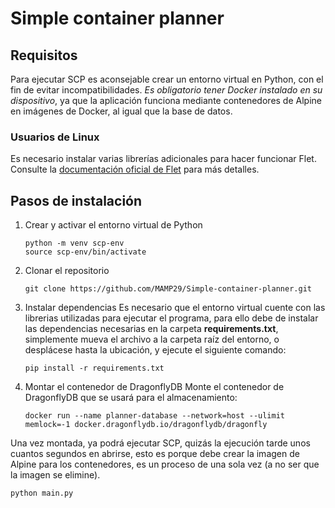 # Simple container planner

## Requisitos
Para ejecutar SCP es aconsejable crear un entorno virtual en Python, con el fin de evitar incompatibilidades. *Es obligatorio tener Docker instalado en su dispositivo*, ya que la aplicación funciona mediante contenedores de Alpine en imágenes de Docker, al igual que la base de datos.

### Usuarios de Linux
Es necesario instalar varias librerías adicionales para hacer funcionar Flet. Consulte la [documentación oficial de Flet](https://flet.dev/docs/publish/linux/#prerequisites) para más detalles.

## Pasos de instalación
1. Crear y activar el entorno virtual de Python 
    ```
    python -m venv scp-env
    source scp-env/bin/activate
    ```
2. Clonar el repositorio
    ```
    git clone https://github.com/MAMP29/Simple-container-planner.git
    ```
3. Instalar dependencias
Es necesario que el entorno virtual cuente con las librerias utilizadas para ejecutar el programa, para ello debe de instalar las dependencias necesarias en la carpeta **requirements.txt**, simplemente mueva el archivo a la carpeta raíz del entorno, o desplácese hasta la ubicación, y ejecute el siguiente comando:
    ```
    pip install -r requirements.txt
    ```
3. Montar el contenedor de DragonflyDB
Monte el contenedor de DragonflyDB que se usará para el almacenamiento:
    ```
    docker run --name planner-database --network=host --ulimit memlock=-1 docker.dragonflydb.io/dragonflydb/dragonfly
    ```

Una vez montada, ya podrá ejecutar SCP, quizás la ejecución tarde unos cuantos segundos en abrirse, esto es porque debe crear la imagen de Alpine para los contenedores, es un proceso de una sola vez (a no ser que la imagen se elimine).
```
python main.py
```
